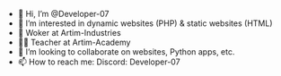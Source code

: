 - 👋 Hi, I’m @Developer-07
- 👀 I’m interested in dynamic websites (PHP) & static websites (HTML)
- 🏢 Woker at Artim-Industries
- 👨‍🏫 Teacher at Artim-Academy
- 💞️ I’m looking to collaborate on websites, Python apps, etc.
- 📫 How to reach me: Discord: Developer-07

<!---
Developer-07/Developer-07 is a ✨ special ✨ repository because its `README.md` (this file) appears on your GitHub profile.
You can click the Preview link to take a look at your changes.
--->
